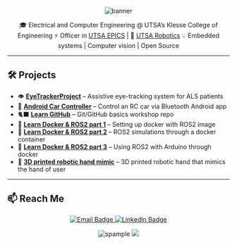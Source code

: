 <!-- Banner -->
<p align="center">
  <img src="https://capsule-render.vercel.app/api?type=waving&color=3C0008&height=200&section=header&text=Hi%20I'm%20Luis%20Gonzalez&fontSize=40&fontColor=ffffff" alt="banner"/>
</p>

<div align="center">
<p align="left">
  <link href="assets/ras-logo.png" alt="banner"/>
</p>
🎓 Electrical and Computer Engineering @ UTSA’s Klesse College of Engineering  
⚡ Officer in <a href="https://github.com/UTSA-EPICS">UTSA EPICS</a> | 🤖 <a href="https://github.com/UTSARobotics">UTSA Robotics</a>  
💡 Embedded systems | Computer vision | Open Source  

</div>

---

## 🛠️ Projects

- 👁️ [**EyeTrackerProject**](https://github.com/UTSA-EPICS/EyeTrackerProject) – Assistive eye-tracking system for ALS patients  
- 🚗 [**Android Car Controller**](https://github.com/UTSA-EPICS/Arduino-RC-Car-Bot/tree/Android-Phone-Controller) – Control an RC car via Bluetooth Android app  
- 🐈‍⬛ [**Learn GitHub**](https://github.com/UTSARobotics/RAS-GitHub-Git-Workshop) – Git/GitHub basics workshop repo
- 🐋 [**Learn Docker & ROS2 part 1**](https://github.com/UTSARobotics/Workshop_ROS-Docker_PT1) – Setting up docker with ROS2 image
- 🤖 [**Learn Docker & ROS2 part 2**](https://github.com/UTSARobotics/Workshop_ROS-Docker_PT2) – ROS2 simulations through a docker container
- 🔧 [**Learn Docker & ROS2 part 3**](https://github.com/UTSARobotics/Workshop_ROS-Docker_PT3) – Using ROS2 with Arduino through docker
- 🦾 [**3D printed robotic hand mimic**](https://github.com/UTSARobotics/robotic-hand-mimic) – 3D printed robotic hand that mimics the hand of user

---

## 📫 Reach Me

<p align="center">
  <a href="mailto:luis.gonzalez.engineering@gmail.com">
    <img src="https://img.shields.io/badge/email-D14836?style=for-the-badge&logo=gmail&logoColor=white" alt="Email Badge"/>
  </a>
  <a href="https://www.linkedin.com/in/luis-gonzalez--/">
    <img src="https://img.shields.io/badge/linkedin-0A66C2?style=for-the-badge&logo=linkedin&logoColor=white" alt="LinkedIn Badge"/>
  </a>
</p>

<p align="center">
  <img src="https://komarev.com/ghpvc/?username=spample&label=Profile%20views&color=0e75b6&style=flat" alt="spample" />
  <img src="https://img.shields.io/github/followers/spample?label=Follow&style=social" />
</p>
